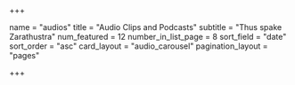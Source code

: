 +++

name = "audios"
title = "Audio Clips and Podcasts"
subtitle = "Thus spake Zarathustra"
num_featured = 12
number_in_list_page = 8
sort_field = "date"
sort_order = "asc"
card_layout = "audio_carousel"
pagination_layout = "pages"


+++